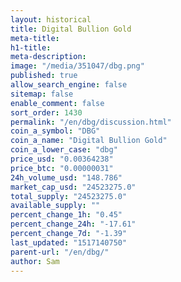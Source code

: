 ```yaml
---
layout: historical
title: Digital Bullion Gold
meta-title: 
h1-title: 
meta-description: 
image: "/media/351047/dbg.png"
published: true
allow_search_engine: false
sitemap: false
enable_comment: false
sort_order: 1430
permalink: "/en/dbg/discussion.html"
coin_a_symbol: "DBG"
coin_a_name: "Digital Bullion Gold"
coin_a_lower_case: "dbg"
price_usd: "0.00364238"
price_btc: "0.00000031"
24h_volume_usd: "148.786"
market_cap_usd: "24523275.0"
total_supply: "24523275.0"
available_supply: ""
percent_change_1h: "0.45"
percent_change_24h: "-17.61"
percent_change_7d: "-1.39"
last_updated: "1517140750"
parent-url: "/en/dbg/"
author: Sam
---
```


